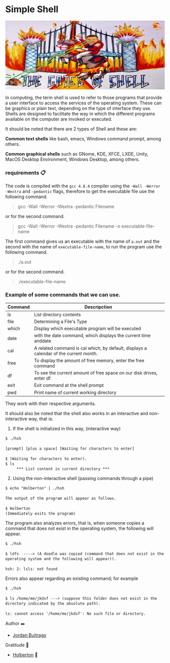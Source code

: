 # Simple Shell

![Shell_holberton](./img/shell.png "shell-logo")

In computing, the term shell is used to refer to those programs that provide a user interface to access the services of the operating system. These can be graphics or plain text, depending on the type of interface they use. Shells are designed to facilitate the way in which the different programs available on the computer are invoked or executed.

It should be noted that there are 2 types of Shell and these are:

**Common text shells** like bash, emacs, Windows command prompt, among others.

**Common graphical shells** such as GNome, KDE, XFCE, LXDE, Unity, MacOS Desktop Environment, Windows Desktop, among others.


### requirements 📋

The code is compiled with the ```gcc 4.8.4``` compiler using the ```-Wall -Werror -Wextra``` and ```-pedantic``` flags, therefore to get the executable file use the following command.


> gcc -Wall -Werror -Wextra -pedantic Filename

or for the second command.

> gcc -Wall -Werror -Wextra -pedantic Filename -o executable-file-name

The first command gives us an executable with the name of ```a.out``` and the second with the name of ```executable-file-name```, to run the program use the following command.

> ./a.out

or for the second command.

> ./executable-file-name

### Example of some commands that we can use.

| Command           | Descripction                                                                                 |
| ----------------- | -------------------------------------------------------------------------------------------- |
| ls                | List directory contents                                                                      |
| file              | Determining a File's Type                                                                    |
| which             | Display which executable program will be executed                                            |
| date              | with the  date  command, which displays the current time anddate                             |
| cal               | A related command is cal which, by default, displays a calendar of the current month.        |
| free              | To display the amount of free memory, enter the free command                                 |
| df                | To see the current amount of free space on our disk drives, enter df                         |
| exit              | Exit command at the shell prompt                                                             |
| pwd               | Print name of current working directory                                                      |

They work with their respective arguments.

It should also be noted that the shell also works in an interactive and non-interactive way, that is:

1. If the shell is initialized in this way, (interactive way)
```
$ ./hsh

[prompt] [plus a space] [Waiting for characters to enter]

$ (Waiting for characters to enter).
$ ls
     *** List content in current directory ***
```

2. Using the non-interactive shell (passing commands through a pipe)

```
$ echo "Holberton" | ./hsh

The output of the program will appear as follows.

$ Holberton
(Immediately exits the program)
```

The program also analyzes errors, that is, when someone copies a command that does not exist in the operating system, the following will appear.

```
$ ./hsh

$ ldfs  ----> (A doodle was copied (command that does not exist in the operating system and the following will appear)).

hsh: 2: lsls: not found
```
Errors also appear regarding an existing command; for example

```
$ ./hsh

$ ls /home/me/jkdsf ---> (suppose this folder does not exist in the directory indicated by the absolute path).

ls: cannot access '/home/me/jkdsf': No such file or directory.
```

Author ✒️

* [Jordan Buitrago](https://github.com/jordanbsandoval)

Gratitude 🙇‍
* [Holberton](https://www.holbertonschool.com/co)  :yellow_heart:
